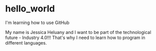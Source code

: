 # hello_world
I'm learning how to use GitHub

My name is Jessica Heluany and I want to be part of the technological future - Industry 4.0!!! That's why I need to learn how to program in different languages.
